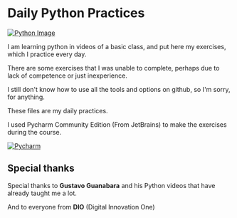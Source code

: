 # Daily Python Practices

[![Python Image](https://www.python.org/static/opengraph-icon-200x200.png "Python Image")](https://www.python.org/static/opengraph-icon-200x200.png "Python Image")

I am learning python in videos of a basic class, and put here my exercises, which I practice every day.

There are some exercises that I was unable to complete, perhaps due to lack of competence or just inexperience.

I still don't know how to use all the tools and options on github, so I'm sorry, for anything.

These files are my daily practices.

I used Pycharm Community Edition (From JetBrains) to make the exercises during the course.

[![Pycharm](https://resources.jetbrains.com/storage/products/pycharm-edu/img/meta/pycharm-edu_logo_300x300.png "Pycharm")](https://www.jetbrains.com/pt-br/pycharm/download/#section=windows "Pycharm")

## Special thanks

Special thanks to **Gustavo Guanabara** and his Python videos that have already taught me a lot.

And to everyone from **DIO** (Digital Innovation One)
